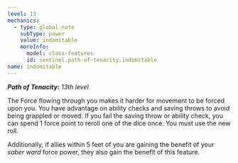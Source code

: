 ```yaml
---
level: 13
mechanics:
  - type: global-note
    subType: power
    value: indomitable
    moreInfo:
      model: class-features
      id: sentinel.path-of-tenacity.indomitable
name: indomitable
---
```

_**Path of Tenacity:** 13th level_
The Force flowing through you makes it harder for movement to be forced upon you. You have advantage on ability checks and saving throws to avoid being grappled or moved. If you fail the saving throw or ability check, you can spend 1 force point to reroll one of the dice once. You must use the new roll.
Additionally, if allies within 5 feet of you are gaining the benefit of your *saber ward* force power, they also gain the benefit of this feature.